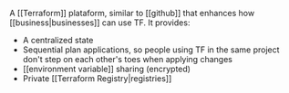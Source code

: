 A [[Terraform]] plataform, similar to [[github]] that enhances how [[business|businesses]] can use TF. It provides:

- A centralized state
- Sequential plan applications, so people using TF in the same project don't step on each other's toes when applying changes
- [[environment variable]] sharing (encrypted)
- Private [[Terraform Registry|registries]]
